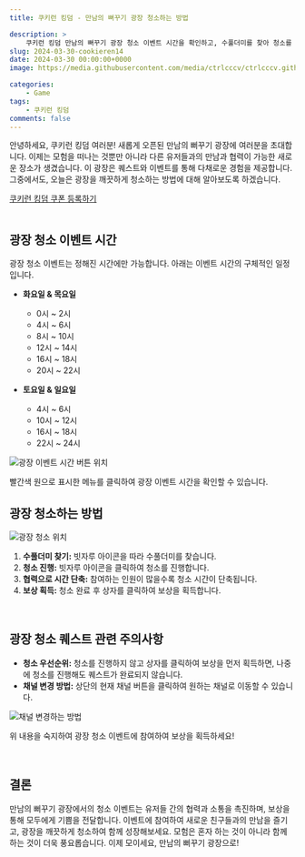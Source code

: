 ```yaml
---
title: 쿠키런 킹덤 - 만남의 뻐꾸기 광장 청소하는 방법

description: >  
    쿠키런 킹덤 만남의 뻐꾸기 광장 청소 이벤트 시간을 확인하고, 수풀더미를 찾아 청소를 진행하여 보상을 획득하세요.
slug: 2024-03-30-cookieren14
date: 2024-03-30 00:00:00+0000
image: https://media.githubusercontent.com/media/ctrlcccv/ctrlcccv.github.io/master/assets/img/post/2024-03-30-cookieren14.webp

categories:
    - Game
tags:
    - 쿠키런 킹덤
comments: false
---
```

안녕하세요, 쿠키런 킹덤 여러분! 새롭게 오픈된 만남의 뻐꾸기 광장에 여러분을 초대합니다. 이제는 모험을 떠나는 것뿐만 아니라 다른 유저들과의 만남과 협력이 가능한 새로운 장소가 생겼습니다. 이 광장은 퀘스트와 이벤트를 통해 다채로운 경험을 제공합니다. 그중에서도, 오늘은 광장을 깨끗하게 청소하는 방법에 대해 알아보도록 하겠습니다.  

<div class="btn_wrap">
    <a href="https://www.sk2gacha.com/ckk/coupon/">쿠키런 킹덤 쿠폰 등록하기</a>
</div>

<br>

## 광장 청소 이벤트 시간

광장 청소 이벤트는 정해진 시간에만 가능합니다. 아래는 이벤트 시간의 구체적인 일정입니다.

* **화요일 & 목요일**
  * 0시 ~ 2시 
  * 4시 ~ 6시
  * 8시 ~ 10시 
  * 12시 ~ 14시 
  * 16시 ~ 18시 
  * 20시 ~ 22시
  
* **토요일 & 일요일**
  * 4시 ~ 6시
  * 10시 ~ 12시
  * 16시 ~ 18시
  * 22시 ~ 24시

![광장 이벤트 시간 버튼 위치](https://media.githubusercontent.com/media/ctrlcccv/ctrlcccv.github.io/master/assets/img/post/2024-03-30-cookieren14-1.webp)  

빨간색 원으로 표시한 메뉴를 클릭하여 광장 이벤트 시간을 확인할 수 있습니다.  

<script async src="https://pagead2.googlesyndication.com/pagead/js/adsbygoogle.js?client=ca-pub-8535540836842352" crossorigin="anonymous"></script>
<ins class="adsbygoogle"
     style="display:block; text-align:center;"
     data-ad-layout="in-article"
     data-ad-format="fluid"
     data-ad-client="ca-pub-8535540836842352"
     data-ad-slot="2974559225"></ins>
<script>
     (adsbygoogle = window.adsbygoogle || []).push({});
</script>

## 광장 청소하는 방법

![광장 청소 위치](https://media.githubusercontent.com/media/ctrlcccv/ctrlcccv.github.io/master/assets/img/post/2024-03-30-cookieren14-2.webp)

1. **수풀더미 찾기:** 빗자루 아이콘을 따라 수풀더미를 찾습니다.
2. **청소 진행:** 빗자루 아이콘을 클릭하여 청소를 진행합니다.
3. **협력으로 시간 단축:** 참여하는 인원이 많을수록 청소 시간이 단축됩니다.
4. **보상 획득:** 청소 완료 후 상자를 클릭하여 보상을 획득합니다.

<br>

## 광장 청소 퀘스트 관련 주의사항

- **청소 우선순위:** 청소를 진행하지 않고 상자를 클릭하여 보상을 먼저 획득하면, 나중에 청소를 진행해도 퀘스트가 완료되지 않습니다.
- **채널 변경 방법:** 상단의 현재 채널 버튼을 클릭하여 원하는 채널로 이동할 수 있습니다.  

![채널 변경하는 방법](https://media.githubusercontent.com/media/ctrlcccv/ctrlcccv.github.io/master/assets/img/post/2024-03-30-cookieren14-3.webp)

위 내용을 숙지하여 광장 청소 이벤트에 참여하여 보상을 획득하세요!  

<br>

## 결론
만남의 뻐꾸기 광장에서의 청소 이벤트는 유저들 간의 협력과 소통을 촉진하며, 보상을 통해 모두에게 기쁨을 전달합니다. 이벤트에 참여하여 새로운 친구들과의 만남을 즐기고, 광장을 깨끗하게 청소하여 함께 성장해보세요. 모험은 혼자 하는 것이 아니라 함께 하는 것이 더욱 풍요롭습니다. 이제 모이세요, 만남의 뻐꾸기 광장으로!  